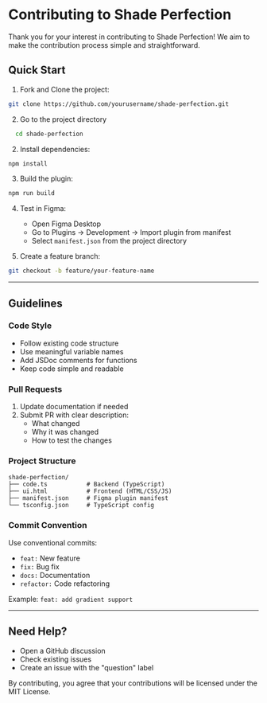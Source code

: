 # Contributing to Shade Perfection

Thank you for your interest in contributing to Shade Perfection! We aim to make the contribution process simple and straightforward.

## Quick Start

1. Fork and Clone the project:
```bash
git clone https://github.com/yourusername/shade-perfection.git
```

2. Go to the project directory

```bash
  cd shade-perfection
```

2. Install dependencies:
```bash
npm install
```

3. Build the plugin:
```bash
npm run build
```

4. Test in Figma:
   - Open Figma Desktop
   - Go to Plugins → Development → Import plugin from manifest
   - Select `manifest.json` from the project directory

5. Create a feature branch:
```bash
git checkout -b feature/your-feature-name
```

---

## Guidelines

### Code Style
- Follow existing code structure
- Use meaningful variable names
- Add JSDoc comments for functions
- Keep code simple and readable

### Pull Requests
1. Update documentation if needed
2. Submit PR with clear description:
   - What changed
   - Why it was changed
   - How to test the changes

### Project Structure
```
shade-perfection/
├── code.ts           # Backend (TypeScript)
├── ui.html           # Frontend (HTML/CSS/JS)
├── manifest.json     # Figma plugin manifest
└── tsconfig.json     # TypeScript config
```

### Commit Convention
Use conventional commits:
- `feat:` New feature
- `fix:` Bug fix
- `docs:` Documentation
- `refactor:` Code refactoring

Example: `feat: add gradient support`

---

## Need Help?

- Open a GitHub discussion
- Check existing issues
- Create an issue with the "question" label

By contributing, you agree that your contributions will be licensed under the MIT License.